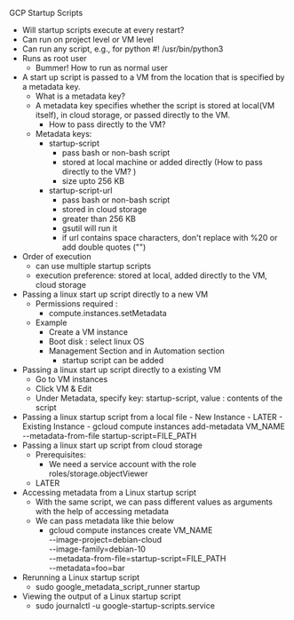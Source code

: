 GCP Startup Scripts 

-  Will startup scripts execute at every restart? 
- Can run on project level or VM level 
- Can run any script, e.g., for python #! /usr/bin/python3
-  Runs as root user
    -  Bummer! How to run as normal user 
-  A start up script is passed to a VM from the location that is specified by a metadata key. 
    -  What is a metadata key? 
    -  A metadata key specifies whether the script is stored at local(VM itself), in cloud storage, or passed directly to the VM. 
        -  How to pass directly to the VM? 
    - Metadata keys: 
        -  startup-script
            -  pass bash or non-bash script 
            -  stored at local machine or added directly (How to pass directly to the VM? )
            -  size upto 256 KB
        -  startup-script-url 
            -  pass bash or non-bash script 
            -  stored in cloud storage 
            -  greater than 256 KB
            -  gsutil will run it
            -  if url contains space characters, don't replace with %20 or add double quotes ("") 
-  Order of execution 
    -  can use multiple startup scripts
    -  execution preference: stored at local, added directly to the VM, cloud storage 
- Passing a linux start up script directly to a new VM
    -  Permissions required : 
        -  compute.instances.setMetadata
    -  Example
        -  Create a VM instance 
        -  Boot disk : select linux OS 
        -  Management Section and in Automation section 
            -  startup script can be added 
-  Passing a linux start up script directly to a existing VM
    -  Go to VM instances
    -  Click VM & Edit 
    -  Under Metadata, specify key: startup-script, value : contents of the script 
-  Passing a linux startup script from a local file 
        -  New Instance
            - LATER 
        - Existing Instance 
            - gcloud compute instances add-metadata VM_NAME \
                --metadata-from-file startup-script=FILE_PATH
-  Passing a linux start up script from cloud storage 
    -  Prerequisites: 
        -  We need a service account with the role roles/storage.objectViewer
    -  LATER
-  Accessing metadata from a Linux startup script
    -  With the same script, we can pass different values as arguments with the help of accessing metadata 
    -  We can pass metadata like thie below
        -  gcloud compute instances create VM_NAME \
            --image-project=debian-cloud \
            --image-family=debian-10 \
            --metadata-from-file=startup-script=FILE_PATH \
            --metadata=foo=bar
- Rerunning a Linux startup script
    - sudo google_metadata_script_runner startup
- Viewing the output of a Linux startup script
    - sudo journalctl -u google-startup-scripts.service
